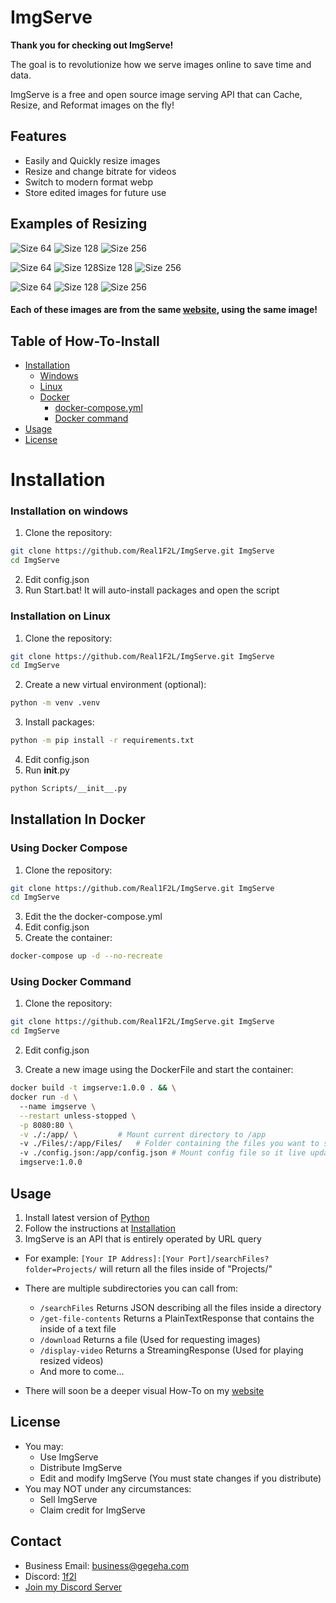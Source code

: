# ImgServe
**Thank you for checking out ImgServe!**

The goal is to revolutionize how we serve images online to save time and data.

ImgServe is a free and open source image serving API that can Cache, Resize, and Reformat images on the fly!

## Features
- Easily and Quickly resize images
- Resize and change bitrate for videos
- Switch to modern format webp
- Store edited images for future use
 
## Examples of Resizing
![Size 64](https://shareapi.gegeha.com/download?size=64&file=images/index/chopper/3.png)
![Size 128](https://shareapi.gegeha.com/download?size=128&file=images/index/chopper/3.png)
![Size 256](https://shareapi.gegeha.com/download?size=256&file=images/index/chopper/3.png)

![Size 64](https://shareapi.gegeha.com/download?size=64&file=images/index/chopper/2.png)
![Size 128Size 128](https://shareapi.gegeha.com/download?size=128&file=images/index/chopper/2.png)
![Size 256](https://shareapi.gegeha.com/download?size=256&file=images/index/chopper/2.png)

![Size 64](https://shareapi.gegeha.com/download?size=64&file=images/index/chopper/1.png)
![Size 128](https://shareapi.gegeha.com/download?size=128&file=images/index/chopper/1.png)
![Size 256](https://shareapi.gegeha.com/download?size=256&file=images/index/chopper/1.png)

#### Each of these images are from the same [website](https://www.gegeha.com), using the same image!

## Table of How-To-Install 
- [Installation](#Installation)
  - [Windows](#Installation-on-windows)
  - [Linux](#Installation-on-Linux)
  - [Docker](#Installation-In-Docker)
    - [docker-compose.yml](#using-docker-compose)
    - [Docker command](#Using-Docker-Command)
- [Usage](#usage)
- [License](#license)

# Installation

### Installation on windows

1. Clone the repository:
  ```bash
  git clone https://github.com/Real1F2L/ImgServe.git ImgServe
  cd ImgServe
  ```
2. Edit config.json
3. Run Start.bat! It will auto-install packages and open the script

### Installation on Linux

1. Clone the repository:
  ```bash
  git clone https://github.com/Real1F2L/ImgServe.git ImgServe
  cd ImgServe
  ```
2. Create a new virtual environment (optional):
 ```bash
 python -m venv .venv
 ```
3. Install packages:
 ```bash
 python -m pip install -r requirements.txt
 ```
4. Edit config.json
5. Run __init__.py
  ```bash
  python Scripts/__init__.py
  ```

## Installation In Docker

### Using Docker Compose

1. Clone the repository:
  ```bash
  git clone https://github.com/Real1F2L/ImgServe.git ImgServe
  cd ImgServe
  ```
3. Edit the the docker-compose.yml
4. Edit config.json
5. Create the container:
 ```Bash
 docker-compose up -d --no-recreate
 ```

### Using Docker Command

1. Clone the repository:
  ```bash
  git clone https://github.com/Real1F2L/ImgServe.git ImgServe
  cd ImgServe
  ```

2. Edit config.json

3. Create a new image using the DockerFile and start the container:

 ```bash
 docker build -t imgserve:1.0.0 . && \
 docker run -d \ 
   --name imgserve \
   --restart unless-stopped \
   -p 8080:80 \
   -v ./:/app/ \         # Mount current directory to /app
   -v ./Files/:/app/Files/   # Folder containing the files you want to share
   -v ./config.json:/app/config.json # Mount config file so it live updates
   imgserve:1.0.0
 ```
 
## Usage
1. Install latest version of [Python](https://www.python.org/downloads/)
2. Follow the instructions at [Installation](#Installation)
3. ImgServe is an API that is entirely operated by URL query
  - For example: `[Your IP Address]:[Your Port]/searchFiles?folder=Projects/` will return all the files inside of "Projects/"
    
  - There are multiple subdirectories you can call from:
     - `/searchFiles` Returns JSON describing all the files inside a directory
     - `/get-file-contents` Returns a PlainTextResponse that contains the inside of a text file
     - `/download` Returns a file (Used for requesting images)
     - `/display-video` Returns a StreamingResponse (Used for playing resized videos)
     - And more to come...
   
  - There will soon be a deeper visual How-To on my [website](https://www.gegeha.com)

## License
- You may:
  - Use ImgServe
  - Distribute ImgServe
  - Edit and modify ImgServe (You must state changes if you distribute)
- You may NOT under any circumstances:
  - Sell ImgServe
  - Claim credit for ImgServe

## Contact
- Business Email: [business@gegeha.com](mailto:business@gegeha.com)
- Discord: [1f2l](https://discord.com/users/686579767813734412)
- [Join my Discord Server](https://discord.com/invite/RHt7wvmfEp)
